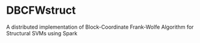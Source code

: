 DBCFWstruct
===========

A distributed implementation of Block-Coordinate Frank-Wolfe Algorithm for Structural SVMs using Spark
